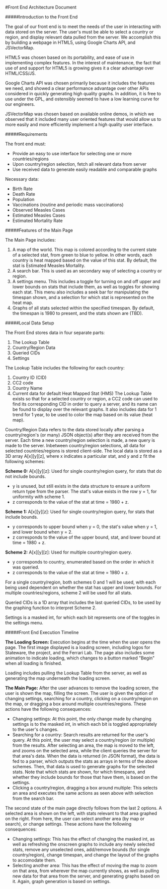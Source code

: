 #Front End Architecture Document

#####Introduction to the Front End

The goal of our front end is to meet the needs of the user in interacting with data stored on the server. The user's must be able to select a country or region, and display relevant data pulled from the server. We accomplish this by building a webpage in HTML5, using Google Charts API, and JSVectorMap.

HTML5 was chosen based on its portability, and ease of use in implementing complex features. In the interest of maintenance, the fact that use of and support for HTML5 is growing gives it a clear advantage over HTML/CSS/JS.

Google Charts API was chosen primarily because it includes the features we need, and showed a clear performance advantage over other APIs considered in quickly generating high quality graphs. In addition, it is free to use under the GPL, and ostensibly seemed to have a low learning curve for our engineers.

JSVectorMap was chosen based on available online demos, in which we observed that it included many user oriented features that would allow us to more easily and more efficiently implement a high quality user interface.

#####Requirements

The front end must:

 * Provide an easy to use interface for selecting one or more countries/regions
 * Upon country/region selection, fetch all relevant data from server
 * Use received data to generate easily readable and comparable graphs

Necessary data:

 * Birth Rate
 * Death Rate
 * Population
 * Vaccinations (routine and periodic mass vaccinations)
 * Observed Measles Cases
 * Estimated Measles Cases
 * Estimated Mortality Rate

#####Features of the Main Page

The Main Page includes:
 1. A map of the world. This map is colored according to the current state of a selected stat, from green to blue to yellow. In other words, each country is heat mapped based on the value of this stat. By default, the stat is Estimated Measles Mortality.
 2. A search bar. This is used as an secondary way of selecting a country or region.
 3. A settings menu. This includes a toggle for turning on and off upper and lower bounds on stats that include them, as well as toggles for showing each stat. This menu also includes a seek bar for manipulating the timespan shown, and a selection for which stat is represented on the heat map.
 4. Graphs of all stats selected within the specified timespan. By default, the timespan is 1980 to present, and the stats shown are (TBD).

#####Local Data Setup

The Front End stores data in four separate parts:
 1. The Lookup Table
 2. Country/Region Data
 3. Queried CIDs
 4. Settings

The Lookup Table includes the following for each country: 
 1. Country ID (CID)
 2. CC2 code 
 3. Country Name
 4. Current data for default Heat Mapped Stat (HMS)
The Lookup Table exists so that for a selected country or region, a CC2 code can used to find its corresponding CID in order to query a server, and its name can be found to display over the relevant graphs. It also includes data for 1 trend for 1 year, to be used to color the map based on its value (heat map).

Country/Region Data refers to the data stored locally after parsing a country/region's (or many) JSON object(s) after they are received from the server. Each time a new country/region selection is made, a new query is made to the server. Inbetween country/region selections, all data for selected countries/regions is stored client-side. The local data is stored as a 3D array A[x][y][z], where x indicates a particular stat, and y and z fit the following schemes:

**Scheme 0:** A[x][y][z]: Used for single country/region query, for stats that do not include bounds.
 * y is unused, but still exists in the data structure to ensure a uniform return type from the parser. The stat's value exists in the row y = 1, for uniformity with scheme 1.
 * z corresponds to the value of the stat at time = 1980 + z.

**Scheme 1:** A[x][y][z]: Used for single country/region query, for stats that include bounds. 
 * y corresponds to upper bound when y = 0, the stat's value when y = 1, and lower bound when y = 2.
 * z corresponds to the value of the upper bound, stat, and lower bound at time = 1980 + z.

**Scheme 2:** A[x][y][z]: Used for multiple country/region query.
 * y corresponds to country, enumerated based on the order in which it was queried. 
 * z corresponds to the value of the stat at time = 1980 + z.

For a single country/region, both schemes 0 and 1 will be used, with each being used dependent on whether the stat has upper and lower bounds.
For multiple countries/regions, scheme 2 will be used for all stats.

Queried CIDs is a 1D array that includes the last queried CIDs, to be used by the graphing function to interpret Scheme 2.

Settings is a masked int, for which each bit represents one of the toggles in the settings menu.

#####Front End Execution Timeline

**The Loading Screen:** Execution begins at the time when the user opens the page. The first image displayed is a loading screen, including logos for Stateware, the project, and the Ferrari Lab. The page also includes some animation to indicate loading, which changes to a button marked "Begin" when all loading is finished.

Loading includes pulling the Lookup Table from the server, as well as generating the map underneath the loading screen.

**The Main Page:** After the user advances to remove the loading screen, the user is shown the map, filling the screen. The user is given the option of changing settings, searching for a country, clicking on a country/region on the map, or dragging a box around multiple countries/regions. These actions have the following consequences:
 * Changing settings: At this point, the only change made by changing settings is to the masked int, in which each bit is toggled appropriately to the user's changes.
 * Searching for a country: Search results are returned for the user's query. At this point, the user may select a country/region (or multiple) from the results. After selecting an area, the map is moved to the left, and zooms on the selected area, while the client queries the server for that area's data. When the data is returned (in JSON format), the data is fed to a parser, which outputs the stats as arrays in terms of the above schemes. Then, that data is used to generate graphs for the selected stats. Note that which stats are shown, for which timespans, and whether they include bounds for those that have them, is based on the settings.
 * Clicking a country/region, dragging a box around multiple: This selects an area and executes the same actions as seen above with selection from the search bar.

The second state of the main page directly follows from the last 2 options. A selected area is shown on the left, with stats relevant to that area graphed on the right. From here, the user can select another area (by map or search), or change settings. These actions have the following consequences:
 * Changing settings: This has the effect of changing the masked int, as well as refreshing the onscreen graphs to include any newly selected stats, remove any unselected ones, add/remove bounds (for single country/region), change timespan, and change the layout of the graphs to accomodate them.
 * Selecting another area: This has the effect of moving the map to zoom on that area, from wherever the map currently shows, as well as pulling new data for that area from the server, and generating graphs based on it. Again, graph generation is based on settings.